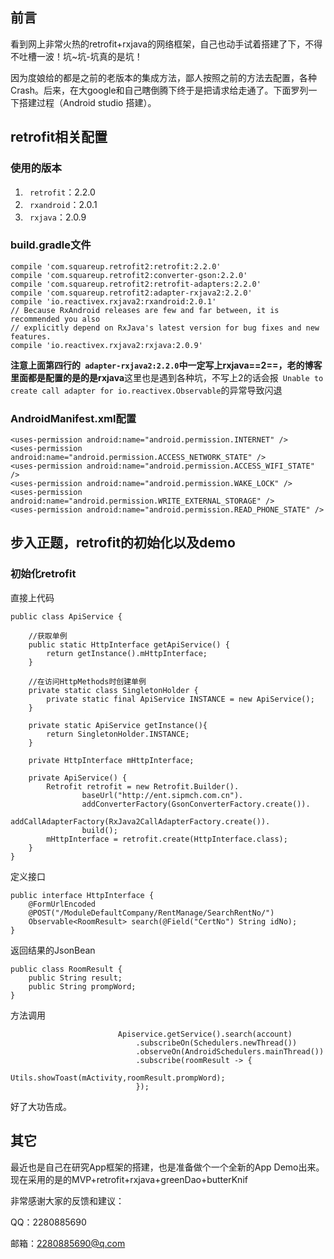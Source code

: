 ## 前言
看到网上非常火热的retrofit+rxjava的网络框架，自己也动手试着搭建了下，不得不吐槽一波！坑~坑-坑真的是坑！

因为度娘给的都是之前的老版本的集成方法，鄙人按照之前的方法去配置，各种Crash。后来，在大google和自己瞎倒腾下终于是把请求给走通了。下面罗列一下搭建过程（Android studio 搭建）。
## retrofit相关配置
### 使用的版本
1. ` retrofit`：2.2.0
2. ` rxandroid`：2.0.1
3. ` rxjava`：2.0.9
### build.gradle文件

```
compile 'com.squareup.retrofit2:retrofit:2.2.0'
compile 'com.squareup.retrofit2:converter-gson:2.2.0'
compile 'com.squareup.retrofit2:retrofit-adapters:2.2.0'
compile 'com.squareup.retrofit2:adapter-rxjava2:2.2.0'
compile 'io.reactivex.rxjava2:rxandroid:2.0.1'
// Because RxAndroid releases are few and far between, it is recommended you also
// explicitly depend on RxJava's latest version for bug fixes and new features.
compile 'io.reactivex.rxjava2:rxjava:2.0.9'

```
**注意上面第四行的` adapter-rxjava2:2.2.0`中一定写上rxjava==2==，老的博客里面都是配置的是的是rxjava**这里也是遇到各种坑，不写上2的话会报` Unable to create call adapter for io.reactivex.Observable`的异常导致闪退
### AndroidManifest.xml配置

```
<uses-permission android:name="android.permission.INTERNET" />
<uses-permission android:name="android.permission.ACCESS_NETWORK_STATE" />
<uses-permission android:name="android.permission.ACCESS_WIFI_STATE" />
<uses-permission android:name="android.permission.WAKE_LOCK" />
<uses-permission android:name="android.permission.WRITE_EXTERNAL_STORAGE" />
<uses-permission android:name="android.permission.READ_PHONE_STATE" />

```
## 步入正题，retrofit的初始化以及demo
### 初始化retrofit
直接上代码

```
public class ApiService {

    //获取单例
    public static HttpInterface getApiService() {
        return getInstance().mHttpInterface;
    }

    //在访问HttpMethods时创建单例
    private static class SingletonHolder {
        private static final ApiService INSTANCE = new ApiService();
    }

    private static ApiService getInstance(){
        return SingletonHolder.INSTANCE;
    }

    private HttpInterface mHttpInterface;

    private ApiService() {
        Retrofit retrofit = new Retrofit.Builder().
                baseUrl("http://ent.sipmch.com.cn").
                addConverterFactory(GsonConverterFactory.create()).
                addCallAdapterFactory(RxJava2CallAdapterFactory.create()).
                build();
        mHttpInterface = retrofit.create(HttpInterface.class);
    }
}

```
定义接口

```
public interface HttpInterface {
    @FormUrlEncoded
    @POST("/ModuleDefaultCompany/RentManage/SearchRentNo/")
    Observable<RoomResult> search(@Field("CertNo") String idNo);
}
```
返回结果的JsonBean

```
public class RoomResult {
    public String result;
    public String prompWord;
}
```

方法调用

```
                        Apiservice.getService().search(account)
                            .subscribeOn(Schedulers.newThread())
                            .observeOn(AndroidSchedulers.mainThread())
                            .subscribe(roomResult -> {
                                Utils.showToast(mActivity,roomResult.prompWord);
                            });

```
好了大功告成。
## 其它
最近也是自己在研究App框架的搭建，也是准备做个一个全新的App Demo出来。现在采用的是的MVP+retrofit+rxjava+greenDao+butterKnif

非常感谢大家的反馈和建议：

QQ：2280885690

邮箱：2280885690@q.com
